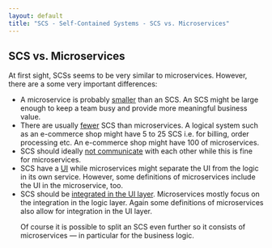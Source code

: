 ```yaml
---
layout: default
title: "SCS - Self-Contained Systems - SCS vs. Microservices"
---
```


SCS vs. Microservices
---

At first sight, SCSs seems to be very similar to microservices. However,
there are a some very important differences:

<ul>
	<li id="smaller">A microservice is probably <a href="#smaller">smaller</a> than an SCS. An SCS might be
  large enough to keep a team busy and provide more meaningful
  business value.</li>

<li id="fewer">There are usually <a href="#fewer">fewer</a> SCS than
  microservices. A logical system such as an e-commerce shop might have 5 to 25 SCS
  i.e. for billing, order processing etc. An e-commerce shop might
  have 100 of microservices.</li>

<li id="no-communication">SCS should ideally <a href="#no-communication">not communicate</a> with each other while this is
fine for microservices.

<li id="ui">SCS have a <a href="#ui">UI</a> while microservices might separate the UI from the
  logic in its own service. However, some definitions of microservices
  include the UI in the microservice, too.</li>

<li id="ui-integration"> SCS should be <a href="#ui-integration">integrated in the UI layer</a>. Microservices mostly
  focus on the integration in the logic layer. Again some definitions
  of microservices also allow for integration in the UI layer.
  </li>
  </ol>
  
Of course it is possible to split an SCS even further so it consists
of microservices — in particular for the business logic.
